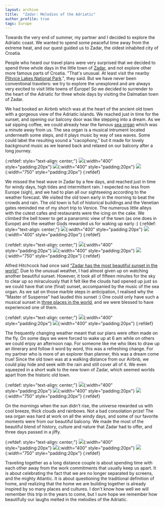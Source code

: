 ```yaml
---
layout: archive
title:  "Zadar: Melodies of the Adriatic"
author_profile: true
tags: Europe
---
```


Towards the very end of summer, my partner and I decided to explore the Adriatic coast. We wanted to spend some peaceful time away from the extreme heat, and our quest guided us to Zadar, the oldest inhabited city of Croatia.

People who heard our travel plans were very surprised that we decided to spend three whole days in the little town of [Zadar](https://en.wikipedia.org/wiki/Zadar), and not explore other more famous parts of Croatia. "That's unusual. At least visit the nearby [Plitvice Lakes National Park](https://np-plitvicka-jezera.hr/en/).", they said. But we have never been conventional travelers: we try to explore the unexplored and are always very excited to visit little towns of Europe! So we decided to surrender to the heart of the Adriatic for three whole days by visiting the Dalmatian town of Zadar. <!--- I  covered by mountain ranges on one side and Adriatic islands on the other.  -->
<!--- Even as the weather tried to sabotage our plans we had the best three days we've had since a very very long time. -->

We had booked an Airbnb which was at the heart of the ancient old town with a gorgeous view of the Adriatic islands. We reached just in time for the sunset, and opening our balcony door was like stepping into a dream. As we sat sipping coffee, we could already hear the famous [sea organ](https://en.wikipedia.org/wiki/Sea_organ) which was a minute away from us. The sea organ is a musical intrument located underneath some steps, and it plays music by way of sea waves. Some could label the resulting sound a "cacophony," but it made for lovely background music as we leaned back and relaxed on our balcony after a long journey. 
<!--- I had booked this Airbnb only due to its location and the gorgeous view, and it was totally worth it. -->

{:refdef: style="text-align: center;"}
![](/images/Zadar1.jpg){:width="400" style="padding:20px"}
![](/images/Zadar2.jpg){:width="400" style="padding:20px"}
![](/images/Zadar3.jpg){:width="750" style="padding:20px"}
{:refdef}

We missed the heat wave in Zadar by a few days, and reached just in time for windy days, high tides and intermittent rain. I expected no less from Europe (sigh), and we had to plan all our sightseeing according to the weather forecast. We visited the old town early in the morning to beat the crowds and rain. The old town is full of historical buildings and the Venetian gates reminded me of my short trip to Venice. The numerous little alleys with the cutest cafes and restaurants were the icing on the cake. We climbed the bell tower to get a panaromic view of the town (as one does in Europe) and the weather Gods rewarded us for waking up early :)
{:refdef: style="text-align: center;"}
![](/images/Zadar4.jpg){:width="400" style="padding:20px"}
![](/images/Zadar5.jpg){:width="400" style="padding:20px"}
{:refdef}


{:refdef: style="text-align: center;"}
![](/images/Zadar6.jpg){:width="400" style="padding:20px"}
![](/images/Zadar7.jpg){:width="400" style="padding:20px"}
![](/images/Zadar8.jpg){:width="750" style="padding:20px"}
{:refdef}

Alfred Hitchcock had once said [“Zadar has the most beautiful sunset in the world”](https://zadar-archipelago.com/blog/famous-zadar-sunset/). Due to the unusual weather, I had almost given up on watching another beautiful sunset. However, it took all of fifteen minutes for the sky to clear up so miraculously that it felt like the clouds had opened up just so we could have that one (final) sunset, accompanied by the music of the sea organ. As we sat on those marble steps in anticipation, I realised why the "Master of Suspense" had lauded this sunset :) One could only have such a musical sunset in [three places in the world](https://www.earthmagazine.org/article/geomedia-music-sounds-sea/), and we were blessed to have experienced one of them.

{:refdef: style="text-align: center;"}
![](/images/Zadar9.jpg){:width="400" style="padding:20px"}
![](/images/Zadar10.jpg){:width="400" style="padding:20px"}
{:refdef}

The frequently changing weather meant that our plans were often made on the fly. On some days we were forced to wake up at 6 am while on others we could enjoy an afternoon nap. For someone like me who likes to draw up an itinerary and follow it word by word, this was a refreshing change. For my partner who is more of an explorer than planner, this was a dream come true! Since the old town was at a walking distance from our Airbnb, we could play hide and seek with the rain and still cover all of it. We even squeezed in a short walk to the new town of Zadar, which seemed worlds apart from the historic old town.

{:refdef: style="text-align: center;"}
![](/images/Zadar11.jpg){:width="400" style="padding:20px"}
![](/images/Zadar12.jpg){:width="400" style="padding:20px"}
![](/images/Zadar15.jpg){:width="750" style="padding:20px"}
{:refdef}

On the mornings when the sun didn't rise, the universe rewarded us with cool breeze, thick clouds and rainbows. Not a bad consolation prize! The sea organ was hard at work on all the windy days, and some of our favorite moments were from our beautiful balcony. We made the most of the beautiful blend of history, culture and nature that Zadar had to offer, and three days passed in a jiffy.

{:refdef: style="text-align: center;"}
![](/images/Zadar13.jpg){:width="400" style="padding:20px"}
![](/images/Zadar14.jpg){:width="400" style="padding:20px"}
![](/images/Zadar16.jpg){:width="750" style="padding:20px"}
{:refdef}

Traveling together as a long distance couple is about spending time with each other away from the work commitments that usually keep us apart. It is about celebrating the fact that we are no longer separated by screens, and the mighty Atlantic. It is about questioning the traditional definition of home, and realizing that the home we are building together is already inspired by so many places and cultures. I don't know how well we will remember this trip in the years to come, but I sure hope we remember how beautifully our laughs melted in the melodies of the Adriatic. 